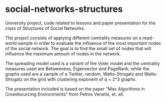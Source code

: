 # social-networks-structures
University project, code related to lessons and paper presentation for the class of Structures of Social Networks.

The project consists of applying different centrality measures on a read-world sample in order to evaluate the influence of the most important nodes of the social network. The goal is to find the small set of nodes that will influence the maximum amount of nodes in the network. 

The spreading model used is a variant of the Voter model and the centrality measures used are Betweeness, Eigenvector and PageRank; while the graphs used are a sample of a Twitter, random, Watts-Strogatz and Watts-Strogatz on the grid with clustering exponent of q = 2^3 graphs. 

The presentation included is based on the paper "Max Algorithms in Crowdsourcing Environments" from Petros Venetis, et. all.

